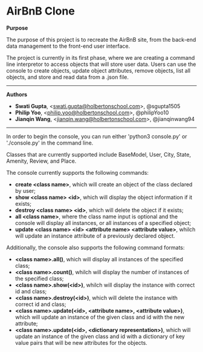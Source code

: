 # AirBnB Clone

**Purpose**

The purpose of this project is to recreate the AirBnB site, from the back-end data management to the front-end user interface. 

The project is currently in its first phase, where we are creating a command line interpretor to access objects that will store user data. Users can use the console to create objects, update object attributes, remove objects, list all objects, and store and read data from a .json file.

----------------------------------------

**Authors**
- **Swati Gupta**, \<swati.gupta@holbertonschool.com>, @sgupta1505
- **Philip Yoo**, \<philip.yoo@holbertonschool.com>, @philipYoo10
- **Jianqin Wang**, \<jianqin.wang@holbertonschool.com>, @jianqinwang94

----------------------------------------

In order to begin the console, you can run either 'python3 console.py' or './console.py' in the command line.

Classes that are currently supported include BaseModel, User, City, State, Amenity, Review, and Place.

The console currently supports the following commands:
- **create \<class name>**, which will create an object of the class declared by user;
- **show \<class name> \<id>**, which will display the object information if it exists;
- **destroy \<class name> \<id>**, which will delete the object if it exists;
- **all \<class name>**, where the class name input is optional and the console will display all instances, or all instances of a specified object;
- **update \<class name> \<id> \<attribute name> \<attribute value>**, whilch will update an instance attribute of a previously declared object.

Additionally, the console also supports the following command formats:
- **\<class name>.all()**, which will display all instances of the specified class;
- **\<class name>.count()**, whilch will display the number of instances of the specified class;
- **\<class name>.show(\<id>)**, whilch will display the instance with correct id and class;
- **\<class name>.destroy(\<id>)**, which will delete the instance with correct id and class;
- **\<class name>.update(\<id>, \<attribute name>, \<attribute value>)**, which will update an instance of the given class and id with the new attribute;
- **\<class name>.update(\<id>, \<dictionary representation>)**, which will update an instance of the given class and id with a dictionary of key value pairs that will be new attributes for the objects. 